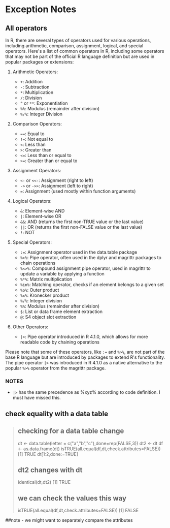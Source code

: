 # Exception Notes

## All operators

In R, there are several types of operators used for various operations, including arithmetic, comparison, assignment, logical, and special operators. Here's a list of common operators in R, including some operators that may not be part of the official R language definition but are used in popular packages or extensions:

1. Arithmetic Operators:
   - `+`: Addition
   - `-`: Subtraction
   - `*`: Multiplication
   - `/`: Division
   - `^` or `**`: Exponentiation
   - `%%`: Modulus (remainder after division)
   - `%/%`: Integer Division

2. Comparison Operators:
   - `==`: Equal to
   - `!=`: Not equal to
   - `<`: Less than
   - `>`: Greater than
   - `<=`: Less than or equal to
   - `>=`: Greater than or equal to

3. Assignment Operators:
   - `<-` or `<<-`: Assignment (right to left)
   - `->` or `->>`: Assignment (left to right)
   - `=`: Assignment (used mostly within function arguments)

4. Logical Operators:
   - `&`: Element-wise AND
   - `|`: Element-wise OR
   - `&&`: AND (returns the first non-TRUE value or the last value)
   - `||`: OR (returns the first non-FALSE value or the last value)
   - `!`: NOT

5. Special Operators:
   - `:=`: Assignment operator used in the data.table package
   - `%>%`: Pipe operator, often used in the dplyr and magrittr packages to chain operations
   - `%<>%`: Compound assignment pipe operator, used in magrittr to update a variable by applying a function
   - `%*%`: Matrix multiplication
   - `%in%`: Matching operator, checks if an element belongs to a given set
   - `%o%`: Outer product
   - `%x%`: Kronecker product
   - `%/%`: Integer division
   - `%%`: Modulus (remainder after division)
   - `$`: List or data frame element extraction
   - `@`: S4 object slot extraction

6. Other Operators:
   - `|>`: Pipe operator introduced in R 4.1.0, which allows for more readable code by chaining operations

Please note that some of these operators, like `:=` and `%>%`, are not part of the base R language but are introduced by packages to extend R's functionality. The pipe operator `|>` was introduced in R 4.1.0 as a native alternative to the popular `%>%` operator from the magrittr package.


### NOTES
 - `|>` has the same precedence as %xyz% according to code definition. I must have missed this.
 
## check equality with a data table

> ## checking for a data table change
> dt <- data.table(letter = c("a","b","c"),done=rep(FALSE,3))
> dt2 <- dt
> df <- as.data.frame(dt)
> isTRUE(all.equal(df,dt,check.attributes=FALSE))
[1] TRUE
> dt[1:2,done:=TRUE]
> ## dt2 changes with dt
> identical(dt,dt2)
[1] TRUE
> ## we can check the values this way
> isTRUE(all.equal(df,dt,check.attributes=FALSE))
[1] FALSE

##note - we might want to separately compare the attributes 